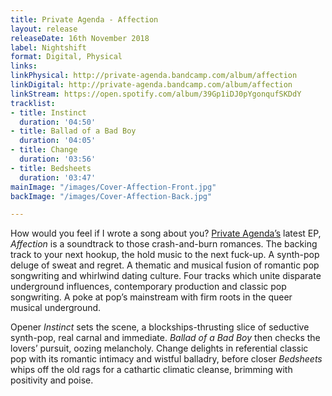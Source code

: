```yaml
---
title: Private Agenda - Affection
layout: release
releaseDate: 16th November 2018
label: Nightshift
format: Digital, Physical
links: 
linkPhysical: http://private-agenda.bandcamp.com/album/affection
linkDigital: http://private-agenda.bandcamp.com/album/affection
linkStream: https://open.spotify.com/album/39Gp1iDJ0pYgonqufSKDdY
tracklist:
- title: Instinct
  duration: '04:50'
- title: Ballad of a Bad Boy
  duration: '04:05'
- title: Change
  duration: '03:56'
- title: Bedsheets
  duration: '03:47'
mainImage: "/images/Cover-Affection-Front.jpg"
backImage: "/images/Cover-Affection-Back.jpg"

---
```

How would you feel if I wrote a song about you? [Private Agenda’s](https://private-agenda.com) latest EP, _Affection_ is a soundtrack to those crash-and-burn romances. The backing track to your next hookup, the hold music to the next fuck-up. A synth-pop deluge of sweat and regret. A thematic and musical fusion of romantic pop songwriting and whirlwind dating culture. Four tracks which unite disparate underground influences, contemporary production and classic pop songwriting. A poke at pop’s mainstream with firm roots in the queer musical underground.

Opener _Instinct_ sets the scene, a blockships-thrusting slice of seductive synth-pop, real carnal and immediate.  _Ballad of a Bad Boy_ then checks the lovers’ pursuit, oozing melancholy. Change delights in referential classic pop with its romantic intimacy and wistful balladry, before closer _Bedsheets_ whips off the old rags for a cathartic climatic cleanse, brimming with positivity and poise.